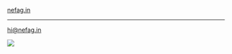 [nefag.in](https://nefag.in)

---

<hi@nefag.in>

![](https://i.pinimg.com/originals/f1/63/11/f16311fd0c32786525f471c685bc516e.gif)

